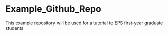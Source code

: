 # Example_Github_Repo
This example repository will be used for a tutorial to EPS first-year graduate students
